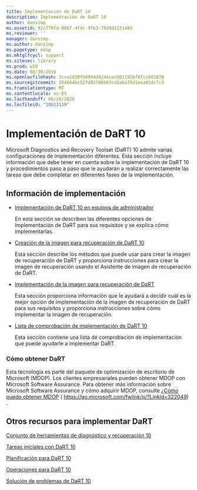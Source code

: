 ```yaml
---
title: Implementación de DaRT 10
description: Implementación de DaRT 10
author: dansimp
ms.assetid: 92cf70fd-006f-4fdc-9fb3-78d9d223148d
ms.reviewer: ''
manager: dansimp
ms.author: dansimp
ms.pagetype: mdop
ms.mktglfcycl: support
ms.sitesec: library
ms.prod: w10
ms.date: 08/30/2016
ms.openlocfilehash: 2cca1d30fb8894d4244ca2601195bf8fccb01878
ms.sourcegitcommit: 354664bc527d93f80687cd2eba70d1eea024c7c3
ms.translationtype: MT
ms.contentlocale: es-ES
ms.lasthandoff: 06/26/2020
ms.locfileid: "10813119"
---
```

# Implementación de DaRT 10


Microsoft Diagnostics and Recovery Toolset (DaRT) 10 admite varias configuraciones de implementación diferentes. Esta sección incluye información que debe tener en cuenta sobre la implementación de DaRT 10 y procedimientos paso a paso que le ayudarán a realizar correctamente las tareas que debe completar en diferentes fases de la implementación.

## Información de implementación


-   [Implementación de DaRT 10 en equipos de administrador](deploying-dart-10-to-administrator-computers.md)

    En esta sección se describen las diferentes opciones de implementación de DaRT para sus requisitos y se explica cómo implementarlas.

-   [Creación de la imagen para recuperación de DaRT 10](creating-the-dart-10-recovery-image.md)

    Esta sección describe los métodos que puede usar para crear la imagen de recuperación de DaRT y proporciona instrucciones para crear la imagen de recuperación usando el Asistente de imagen de recuperación de DaRT.

-   [Implementación de la imagen para recuperación de DaRT](deploying-the-dart-recovery-image-dart-10.md)

    Esta sección proporciona información que le ayudará a decidir cuál es la mejor opción de implementación de la imagen de recuperación de DaRT para sus requisitos y proporciona instrucciones sobre cómo implementar la imagen de recuperación.

-   [Lista de comprobación de implementación de DaRT 10](dart-10-deployment-checklist.md)

    Esta sección contiene una lista de comprobación de implementación que puede ayudarle a implementar DaRT.

### Cómo obtener DaRT

Esta tecnología es parte del paquete de optimización de escritorio de Microsoft (MDOP). Los clientes empresariales pueden obtener MDOP con Microsoft Software Assurance. Para obtener más información sobre Microsoft Software Assurance y cómo adquirir MDOP, consulte [¿Cómo puedo obtener MDOP](https://go.microsoft.com/fwlink/p/?LinkId=322049) ( https://go.microsoft.com/fwlink/p/?LinkId=322049) .

## Otros recursos para implementar DaRT


[Conjunto de herramientas de diagnóstico y recuperación 10](index.md)

[Tareas iniciales con DaRT 10](getting-started-with-dart-10.md)

[Planificación para DaRT 10](planning-for-dart-10.md)

[Operaciones para DaRT 10](operations-for-dart-10.md)

[Solución de problemas de DaRT 10](troubleshooting-dart-10.md)

 

 





